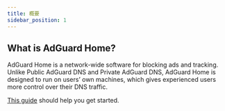 ```yaml
---
title: 概要
sidebar_position: 1
---
```


## What is AdGuard Home?

AdGuard Home is a network-wide software for blocking ads and tracking. Unlike Public AdGuard DNS and Private AdGuard DNS, AdGuard Home is designed to run on users’ own machines, which gives experienced users more control over their DNS traffic.

[This guide](getting-started.md) should help you get started.

